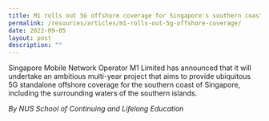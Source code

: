 ```yaml
---
title: M1 rolls out 5G offshore coverage for Singapore's southern coast
permalink: /resources/articles/m1-rolls-out-5g-offshore-coverage/
date: 2022-09-05
layout: post
description: ""
---
```



Singapore Mobile Network Operator M1 Limited has announced that it will undertake an ambitious multi-year project that aims to provide ubiquitous 5G standalone offshore coverage for the southern coast of Singapore, including the surrounding waters of the southern islands.

*By NUS School of Continuing and Lifelong Education*
